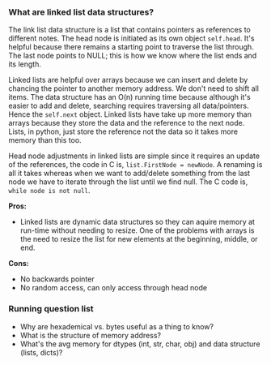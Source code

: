 ### What are linked list data structures?
The link list data structure is a list that contains pointers as references to different notes. The head node is initiated as its own object `self.head`. It's helpful because there remains a starting point to traverse the list through. The last node points to NULL; this is how we know where the list ends and its length. 

Linked lists are helpful over arrays because we can insert and delete by chancing the pointer to another memory address. We don't need to shift all items. The data structure has an O(n) running time because although it's easier to add and delete, searching requires traversing all data/pointers. Hence the `self.next` object. Linked lists have take up more memory than arrays because they store the data and the reference to the next node. Lists, in python, just store the reference not the data so it takes more memory than this too. 

Head node adjustments in linked lists are simple since it requires an update of the references, the code in C is, `list.FirstNode = newNode`. A renaming is all it takes whereas when we want to add/delete something from the last node we have to iterate through the list until we find null. The C code is, `while node is not null`. 

**Pros:**
- Linked lists are dynamic data structures so they can aquire memory at run-time without needing to resize. One of the problems with arrays is the need to resize the list for new elements at the beginning, middle, or end. 

**Cons:**
- No backwards pointer
- No random access, can only access through head node

### Running question list
- Why are hexademical vs. bytes useful as a thing to know? 
- What is the structure of memory address?
- What's the avg memory for dtypes (int, str, char, obj) and data structure (lists, dicts)?